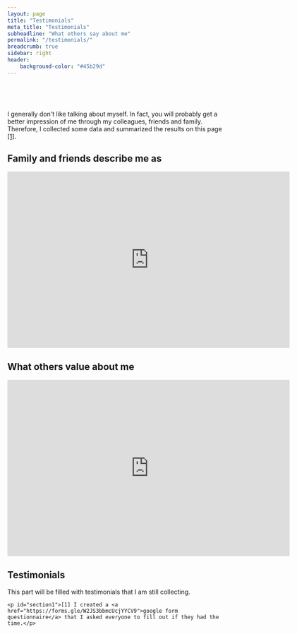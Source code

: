 ```yaml
---
layout: page
title: "Testimonials"
meta_title: "Testimonials"
subheadline: "What others say about me"
permalink: "/testimonials/"
breadcrumb: true
sidebar: right
header:
    background-color: "#45b29d"
---
```


<html>

  <head>
        <meta name="viewport" content="width-device-width, initial-scale=1">

        <style>

​      img{border-radius: 50%;}

​    </style>

  </head>

<body>



<div data-content>
<p>I generally don't like talking about myself. In fact, you will probably get a better impression of me through my colleagues, friends and family. Therefore, I collected some data and summarized the results on this page <a href="#section1">[1]</a>.</p>



<h2>Family and friends describe me as</h2>

<iframe src="https://answergarden.ch/embed/1547073" width="640px" height="400px" style="border: none;" scrolling="no" frameborder="0" title="AnswerGarden" allowTransparency="true"><p><a href="https://answergarden.ch/1547073">Go to AnswerGarden</a></p></iframe>




<h2>What others value about me</h2>

<iframe src="https://answergarden.ch/embed/1670175" width="640px" height="400px" style="border: none;" scrolling="no" frameborder="0" title="AnswerGarden" allowTransparency="true"><p><a href="https://answergarden.ch/1670175">Go to AnswerGarden</a></p></iframe>




<h2>Testimonials</h2>

This part will be filled with testimonials that I am still collecting.



```
<p id="section1">[1] I created a <a href="https://forms.gle/W2JS3bbmcUcjYYCV9">google form questionnaire</a> that I asked everyone to fill out if they had the time.</p>
```

</div>

</body>  

</html>